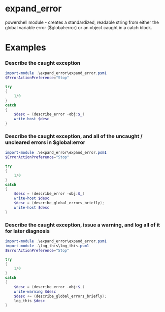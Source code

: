 expand_error
==============

powershell module - creates a standardized, readable string from either the global variable error ($global:error) or an object caught in a catch block.

# Examples
### Describe the caught exception
```powershell
import-module .\expand_error\expand_error.psm1
$ErrorActionPreference="Stop"

try
{
    1/0
}
catch
{
    $desc = (describe_error -obj:$_)
    write-host $desc
}
```

### Describe the caught exception, and all of the uncaught / uncleared errors in $global:error
```powershell
import-module .\expand_error\expand_error.psm1
$ErrorActionPreference="Stop"

try
{
    1/0
}
catch
{
    $desc = (describe_error -obj:$_)
    write-host $desc
    $desc = (describe_global_errors_briefly);
    write-host $desc
}
```

### Describe the caught exception, issue a warning, and log all of it for later diagnosis
```powershell
import-module .\expand_error\expand_error.psm1
import-module .\log_this\log_this.psm1
$ErrorActionPreference="Stop"

try
{
    1/0
}
catch
{
    $desc = (describe_error -obj:$_)
    write-warning $desc
    $desc += (describe_global_errors_briefly);
    log_this $desc
}
```

